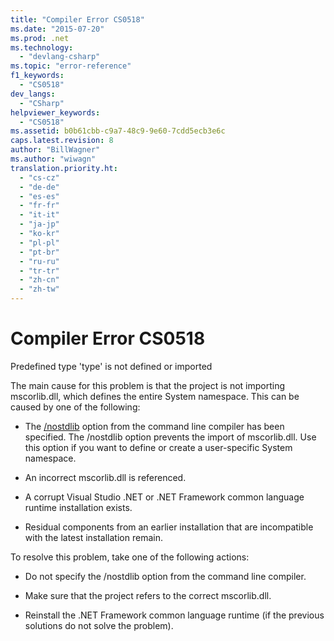 ```yaml
---
title: "Compiler Error CS0518"
ms.date: "2015-07-20"
ms.prod: .net
ms.technology: 
  - "devlang-csharp"
ms.topic: "error-reference"
f1_keywords: 
  - "CS0518"
dev_langs: 
  - "CSharp"
helpviewer_keywords: 
  - "CS0518"
ms.assetid: b0b61cbb-c9a7-48c9-9e60-7cdd5ecb3e6c
caps.latest.revision: 8
author: "BillWagner"
ms.author: "wiwagn"
translation.priority.ht: 
  - "cs-cz"
  - "de-de"
  - "es-es"
  - "fr-fr"
  - "it-it"
  - "ja-jp"
  - "ko-kr"
  - "pl-pl"
  - "pt-br"
  - "ru-ru"
  - "tr-tr"
  - "zh-cn"
  - "zh-tw"
---
```

# Compiler Error CS0518
Predefined type 'type' is not defined or imported  
  
 The main cause for this problem is that the project is not importing mscorlib.dll, which defines the entire System namespace. This can be caused by one of the following:  
  
-   The [/nostdlib](../../../csharp/language-reference/compiler-options/nostdlib-compiler-option.md) option from the command line compiler has been specified. The /nostdlib option prevents the import of mscorlib.dll. Use this option if you want to define or create a user-specific System namespace.  
  
-   An incorrect mscorlib.dll is referenced.  
  
-   A corrupt Visual Studio .NET or .NET Framework common language runtime installation exists.  
  
-   Residual components from an earlier installation that are incompatible with the latest installation remain.  
  
 To resolve this problem, take one of the following actions:  
  
-   Do not specify the /nostdlib option from the command line compiler.  
  
-   Make sure that the project refers to the correct mscorlib.dll.  
  
-   Reinstall the .NET Framework common language runtime (if the previous solutions do not solve the problem).
